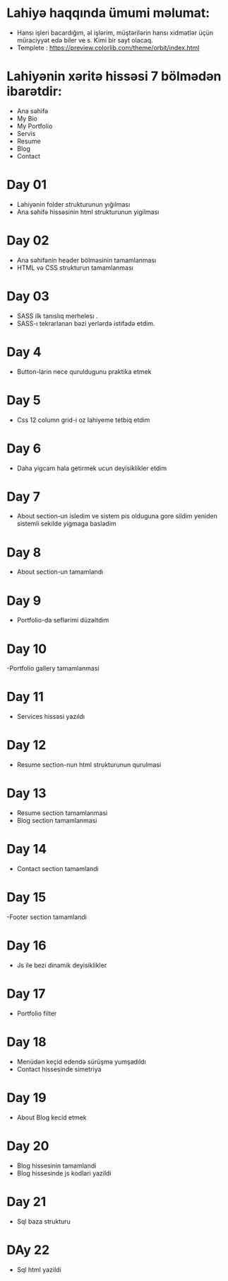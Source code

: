 # Lahiyə haqqında ümumi məlumat:
- Hansı işleri bacardığım,  əl işlərim, müştərilərin hansı xidmətlər üçün müraciyyət edə biler ve s. Kimi bir sayt olacaq.
- Templete : https://preview.colorlib.com/theme/orbit/index.html


# Lahiyənin xəritə hissəsi 7 bölmədən ibarətdir:
- Ana səhifə
- My Bio
- My Portfolio
- Servis
- Resume
- Blog
- Contact


# Day 01
- Lahiyənin folder strukturunun yığılması
- Ana səhifə hissəsinin html strukturunun yigilması


# Day 02
- Ana səhifənin header bölməsinin tamamlanması
- HTML və CSS strukturun tamamlanması

# Day 03
- SASS ilk tanıslıq merhelesı .
- SASS-ı tekrarlanan bəzi yerlərdə istifadə etdim.

# Day 4
- Button-larin nece quruldugunu praktika etmek

# Day 5
- Css 12 column grid-i oz lahiyeme tetbiq etdim

# Day 6
- Daha yigcam hala getirmek ucun deyisiklikler etdim
 
 # Day 7
 - About section-un isledim ve sistem pis olduguna gore sildim yeniden sistemli sekilde yigmaga basladim

 # Day 8
 - About section-un tamamlandı

 # Day 9
 - Portfolio-da seflərimi düzəltdim

 # Day 10
 -Portfolio gallery  tamamlanmasi

 # Day 11
 - Services hissəsi yazıldı

 # Day 12
 - Resume section-nun html strukturunun qurulmasi

 # Day 13
 - Resume section tamamlanmasi
 - Blog section tamamlanmasi

 # Day 14
 - Contact section tamamlandi

 # Day 15
 -Footer section tamamlandi

 # Day 16
 - Js ile bezi dinamik deyisiklikler

 # Day 17
 - Portfolio filter 

 # Day 18
 - Menüdən keçid edendə sürüşmə yumşadıldı
 - Contact hissesinde simetriya 
  
  # Day 19
  - About Blog kecid etmek 

  # Day 20 
  - Blog hissesinin tamamlandi
  - Blog hissesinde js kodlari yazildi
 
 # Day 21
 - Sql baza strukturu 

 # DAy 22
 - Sql html yazildi
 